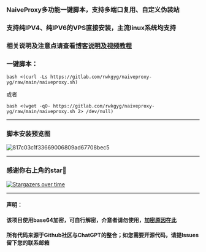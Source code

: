 ### NaiveProxy多功能一键脚本，支持多端口复用、自定义伪装站

### 支持纯IPV4、纯IPV6的VPS直接安装，主流linux系统均支持

### 相关说明及注意点请查看[博客说明及视频教程](https://ygkkk.blogspot.com/2022/11/naiveproxy-yg-youtube.html)

### 一键脚本：
```
bash <(curl -Ls https://gitlab.com/rwkgyg/naiveproxy-yg/raw/main/naiveproxy.sh)
```
或者
```
bash <(wget -qO- https://gitlab.com/rwkgyg/naiveproxy-yg/raw/main/naiveproxy.sh 2> /dev/null)
```
---------------------------------------

### 脚本安装预览图

![817c03c1f33669006809ad67708bec5](https://github.com/yonggekkk/NaiveProxy-yg/assets/121604513/eba0a9a3-e9b6-40e8-9d45-dbbe96e42445)


-----------------------------------------------------
### 感谢你右上角的star🌟
[![Stargazers over time](https://starchart.cc/yonggekkk/NaiveProxy-yg.svg)](https://starchart.cc/yonggekkk/NaiveProxy-yg)

---------------------------------------
#### 声明：

#### 该项目使用base64加密，可自行解密，介意者请勿使用，[加密原因在此](https://ygkkk.blogspot.com/2022/06/github.html)

#### 所有代码来源于Github社区与ChatGPT的整合；如您需要开源代码，请提Issues留下您的联系邮箱
